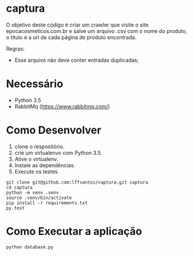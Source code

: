 # captura

O objetivo deste código é criar um crawler que visite o site epocacosmeticos.com.br e salve um arquivo .csv com o nome do produto, o título e a url de cada página de produto encontrada.

Regras:
 - Esse arquivo não deve conter entradas duplicadas;
 
 
# Necessário
 - Python 3.5
 - RabbitMq (https://www.rabbitmq.com/)
 
# Como Desenvolver

 1. clone o respositório.
 2. crie um virtualenvo com Python 3.5.
 3. Ative o virtualenv.
 4. Instale as dependências.
 5. Execute os testes.
 
 ```console
git clone git@github.com:lffsantos/captura.git captura
cd captura
python -m venv .venv
source .venv/bin/activate
pip install -r requirements.txt
py.test
```

# Como Executar a aplicação

 ```console
 python database.py
 ```
